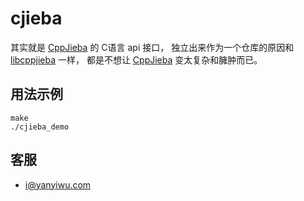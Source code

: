 # cjieba

其实就是 [CppJieba] 的 C语言 api 接口，
独立出来作为一个仓库的原因和 [libcppjieba] 一样，
都是不想让 [CppJieba] 变太复杂和臃肿而已。

## 用法示例

```
make
./cjieba_demo
```

## 客服

- i@yanyiwu.com

[CppJieba]:http://github.com/aszxqw/cppjieba
[libcppjieba]:http://github.com/aszxqw/libcppjieba
